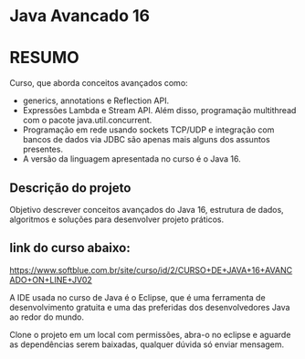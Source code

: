 # Java Avancado 16

# RESUMO

Curso, que aborda conceitos avançados como:
* generics, annotations e Reflection API. 
* Expressões Lambda e Stream API. Além disso, programação multithread com o pacote java.util.concurrent.
* Programação em rede usando sockets TCP/UDP e integração com bancos de dados via JDBC são apenas mais alguns dos assuntos presentes.
* A versão da linguagem apresentada no curso é o Java 16.


## Descrição do projeto

Objetivo descrever conceitos avançados do Java 16, estrutura de dados, algoritmos e soluções para desenvolver projeto práticos.

## link do curso abaixo:
https://www.softblue.com.br/site/curso/id/2/CURSO+DE+JAVA+16+AVANCADO+ON+LINE+JV02

A IDE usada no curso de Java é o Eclipse, que é uma ferramenta de desenvolvimento gratuita e uma das preferidas dos desenvolvedores Java ao redor do mundo.

Clone o projeto em um local com permissões, abra-o no eclipse e aguarde
as dependências serem baixadas, qualquer dúvida só enviar mensagem.
